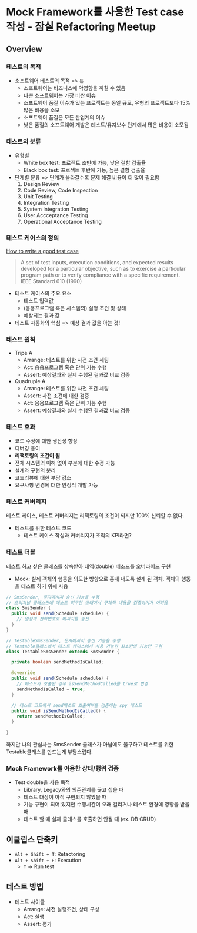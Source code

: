 # Mock Framework를 사용한 Test case 작성 - 잠실 Refactoring Meetup

## Overview

### 테스트의 목적

* 소프트웨어 테스트의 목적 => `돈`
  * 소프트웨어는 비즈니스에 악영향을 끼칠 수 있음
  * 나쁜 소프트웨어는 가장 비싼 이슈
  * 소프트웨어 품질 이슈가 있는 프로젝트는 동일 규모, 유형의 프로젝트보다 15% 많은 비용을 소모
  * 소프트웨어 품질은 모든 산업계의 이슈
  * 낮은 품질의 소프트웨어 개발은 테스트/유지보수 단계에서 많은 비용이 소모됨

### 테스트의 분류

* 유형별
  * White box test: 프로젝트 초반에 가능, 낮은 결함 검출율
  * Black box test: 프로젝트 후반에 가능, 높은 결함 검출율
* 단계별 분류 => 단계가 올라갈수록 문제 해결 비용이 더 많이 필요함
  1. Design Review
  2. Code Review, Code Inspection
  3. Unit Testing
  4. Integration Testing
  5. System Integration Testing
  6. User Accceptance Testing
  7. Operational Acceptance Testing

### 테스트 케이스의 정의

[How to write a good test case](https://wiki.openoffice.org/wiki/QA/Testcase/How_to_write_test_case)

> A set of test inputs, execution conditions, and expected results developed for a particular objective, such as to exercise a particular program path or to verify compliance with a specific requirement.  
IEEE Standard 610 (1990)

* 테스트 케이스의 주요 요소
  * 테스트 입력값
  * (응용프로그램 혹은 시스템의) 실행 조건 및 상태
  * 예상되는 결과 값
* 테스트 자동화의 핵심 => 예상 결과 값을 아는 것!

### 테스트 원칙

* Tripe A
  * Arrange: 테스트를 위한 사전 조건 세팅
  * Act: 응용프로그램 혹은 단위 기능 수행
  * Assert: 예상결과와 실제 수행된 결과값 비교 검증
* Quadruple A
  * Arrange: 테스트를 위한 사전 조건 세팅
  * Assert: 사전 조건에 대한 검증
  * Act: 응용프로그램 혹은 단위 기능 수행
  * Assert: 예상결과와 실제 수행된 결과값 비교 검증

### 테스트 효과

* 코드 수정에 대한 생산성 향상
* 디버깅 용이
* **리팩토링의 조건이 됨**
* 전체 시스템의 이해 없이 부분에 대한 수정 가능
* 설계와 구현의 분리
* 코드리뷰에 대한 부담 감소
* 요구사항 변경에 대한 안정적 개발 가능

### 테스트 커버리지

테스트 케이스, 테스트 커버리지는 리팩토링의 조건이 되지만 100% 신뢰할 수 없다.

* 테스트를 위한 테스트 코드
  * 테스트 케이스 작성과 커버리지가 조직의 KPI라면?

### 테스트 더블

테스트 하고 싶은 클래스를 상속받아 대역(double) 메소드를 오버라이드 구현

* Mock: 실제 객체의 행동을 의도한 방향으로 흉내 내도록 설계 된 객체. 객체의 행동을 테스트 하기 위해 사용

```java
// SmsSender, 문자메시지 송신 기능을 수행
// 오리지널 클래스인데 메소드 미구현 상태여서 구체적 내용을 검증하기가 어려움
class SmsSender {
  public void send(Schedule schedule) {
    // 일정의 전화번호로 메시지를 송신
  }
}
```

```java
// TestableSmsSender, 문자메시지 송신 기능을 수행
// Testable클래스에서 테스트 케이스에서 사용 가능한 최소한의 기능만 구현
class TestableSmsSender extends SmsSender {

  private boolean sendMethodIsCalled;

  @override
  public void send(Schedule schedule) {
    // 메소드가 호출된 경우 isSendMethodCalled를 true로 변경
    sendMethodIsCalled = true;
  }

  // 테스트 코드에서 send메소드 호출여부를 검증하는 spy 메소드
  public void isSendMethodIsCalled() {
    return sendMethodIsCalled;
  }

}
```

하지만 나의 관심사는 SmsSender 클래스가 아님에도 불구하고 테스트를 위한 Testable클래스를 만드는게 부담스럽다. 

### Mock Framework를 이용한 상태/행위 검증

* Test double을 사용 목적
  * Library, Legacy와의 의존관계를 끊고 싶을 때
  * 테스트 대상이 아직 구현되지 않았을 때
  * 기능 구현이 되어 있지만 수행시간이 오래 걸리거나 테스트 환경에 영향을 받을 때
  * 테스트 할 때 실제 클래스를 호출하면 안될 때 (ex. DB CRUD)


## 이클립스 단축키

* `Alt + Shift + T`: Refactoring
* `Alt + Shift + E`: Execution
  * `T` => Run test

## 테스트 방법

* 테스트 사이클
  * Arrange: 사전 실행조건, 상태 구성
  * Act: 실행
  * Assert: 평가